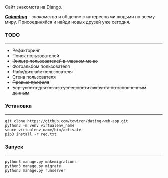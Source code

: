 Сайт знакомств на Django.

***[Calambug](https://calambug.fun/)*** <em>\- знакомства</em> и общение с интересными людьми по всему миру. Присоединяйся и найди новых друзей уже сегодня.

### TODO

***

* Рефакторинг
* ~~Поиск пользователей~~
* ~~Фильтр пользователей в главном меню~~
* Фотоальбом пользователя
* ~~Лайк/дизлайк пользователя~~
* Стена пользователя
* ~~Превью профиля~~
* ~~Бар-успеха для показа успешности аккаунта по заполненным данным~~

### Установка

***

```
git clone https://github.com/towiron/dating-web-app.git
python3 -m venv virtualenv_name
souce virtualenv_name/bin/activate
pip3 install -r req.txt
```

### Запуск

***

```
python3 manage.py makemigrations
python3 manage.py migrate
python3 manage.py runserver
```